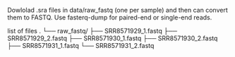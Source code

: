 Dowlolad .sra files in data/raw_fastq (one per sample) and then can convert them to FASTQ.
Use fasterq-dump for paired-end or single-end reads.

list of files 
.
└── raw_fastq/
    ├── SRR8571929_1.fastq
    ├── SRR8571929_2.fastq
    ├── SRR8571930_1.fastq
    ├── SRR8571930_2.fastq
    ├── SRR8571931_1.fastq
    └── SRR8571931_2.fastq
